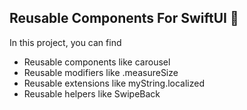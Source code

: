 ## Reusable Components For SwiftUI 🚀 ##

In this project, you can find
- Reusable components like carousel
- Reusable modifiers like .measureSize
- Reusable extensions like myString.localized
- Reusable helpers like SwipeBack
